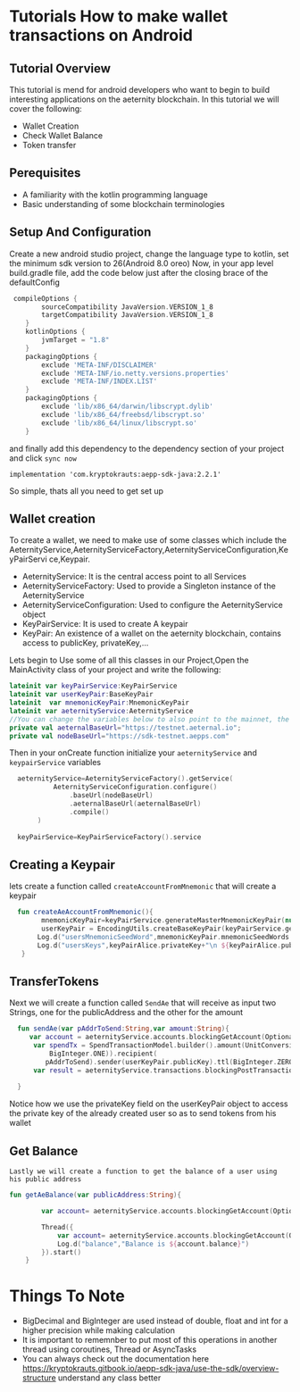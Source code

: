 # Tutorials How to make wallet transactions on Android

## Tutorial Overview
This tutorial is mend for android developers who want to begin to build interesting applications on the aeternity blockchain.
In this tutorial we will cover the following:
- Wallet Creation
- Check Wallet Balance
- Token transfer

## Perequisites
- A familiarity with the kotlin programming language
- Basic understanding of some blockchain terminologies

## Setup And Configuration
Create a new android studio project, change the language type to kotlin, set the minimum sdk version to 26(Android 8.0 oreo)
Now, in your app level build.gradle file, add the code below just after the closing brace of the defaultConfig

```gradle
 compileOptions {
        sourceCompatibility JavaVersion.VERSION_1_8
        targetCompatibility JavaVersion.VERSION_1_8
    }
    kotlinOptions {
        jvmTarget = "1.8"
    }
    packagingOptions {
        exclude 'META-INF/DISCLAIMER'
        exclude 'META-INF/io.netty.versions.properties'
        exclude 'META-INF/INDEX.LIST'
    }
    packagingOptions {
        exclude 'lib/x86_64/darwin/libscrypt.dylib'
        exclude 'lib/x86_64/freebsd/libscrypt.so'
        exclude 'lib/x86_64/linux/libscrypt.so'
    }
```
and finally add this dependency to the dependency section of your project and click ``sync now``
 
   ``` implementation 'com.kryptokrauts:aepp-sdk-java:2.2.1'  ```
   
   
 So simple, thats all you need to get set up
    
    
 ## Wallet creation
 To create a wallet, we need to make use of some classes which include the AeternityService,AeternityServiceFactory,AeternityServiceConfiguration,KeyPairServi
 ce,Keypair.
  - AeternityService: It is the central access point to all Services
  - AeternityServiceFactory: Used to provide a Singleton instance of the AeternityService
  - AeternityServiceConfiguration: Used to configure the AeternityService object
  - KeyPairService: It is used to create A keypair
  - KeyPair: An existence of a wallet on the aeternity blockchain, contains access to publicKey, privateKey,...
    
  Lets begin to Use some of all this classes in our Project,Open the MainActivity class of your project and write the following:
  ```kotlin
lateinit var keyPairService:KeyPairService
lateinit var userKeyPair:BaseKeyPair
lateinit  var mnemonicKeyPair:MnemonicKeyPair
lateinit var aeternityService:AeternityService
//You can change the variables below to also point to the mainnet, the testnet is enough for this example
private val aeternalBaseUrl="https://testnet.aeternal.io";
private val nodeBaseUrl="https://sdk-testnet.aepps.com"
  ```
 Then in your onCreate function  initialize your ``aeternityService`` and ``keypairService``  variables
 
 ```kotlin
   aeternityService=AeternityServiceFactory().getService(
            AeternityServiceConfiguration.configure()
                .baseUrl(nodeBaseUrl)
                .aeternalBaseUrl(aeternalBaseUrl)
                .compile()
        )
        
   keyPairService=KeyPairServiceFactory().service    
 ```
 ## Creating a Keypair
 lets create a function called ``createAccountFromMnemonic`` that will create a keypair
 ```kotlin
   fun createAeAccountFromMnemonic(){
         mnemonicKeyPair=keyPairService.generateMasterMnemonicKeyPair(null)
         userKeyPair = EncodingUtils.createBaseKeyPair(keyPairService.generateDerivedKey(mnemonicKeyPair, true))
        Log.d("usersMnemonicSeedWord",mnemonicKeyPair.mnemonicSeedWords.joinToString{it+" "})
        Log.d("usersKeys",keyPairAlice.privateKey+"\n ${keyPairAlice.publicKey}")
    }
 ```
 
 ## TransferTokens
  Next we will create a function called ``SendAe`` that will receive as input two Strings, one for the publicAddress and the other for
  the amount
  ```kotlin
    fun sendAe(var pAddrToSend:String,var amount:String){
       var account = aeternityService.accounts.blockingGetAccount(Optional.of(pAddrToSend))
        var spendTx = SpendTransactionModel.builder().amount(UnitConversionUtil.toAettos(amount, UnitConversionUtil.Unit.AE).toBigInteger()).nonce(account.nonce.add(
            BigInteger.ONE)).recipient(
           pAddrToSend).sender(userKeyPair.publicKey).ttl(BigInteger.ZERO).build()
        var result = aeternityService.transactions.blockingPostTransaction(spendTx, userKeyPair.privateKey)
    
    }
  ```
  Notice how we use the privateKey field on the userKeyPair object to access the private key of the already created user so as to
send tokens from his wallet  
  
  ## Get Balance
    Lastly we will create a function to get the balance of a user using his public address
    
```kotlin   
fun getAeBalance(var publicAddress:String){

        var account= aeternityService.accounts.blockingGetAccount(Optional.of(publicAddress))

        Thread({
            var account= aeternityService.accounts.blockingGetAccount(Optional.of(userKeyPair.publicKey));
            Log.d("balance","Balance is ${account.balance}")
        }).start()
    }
```
 # Things To Note
  - BigDecimal and BigInteger are used instead of  double, float and int for a higher precision while making calculation
  - It is important to rememnber to put most of this operations in another thread using coroutines, Thread or AsyncTasks
  - You can always check out the documentation here https://kryptokrauts.gitbook.io/aepp-sdk-java/use-the-sdk/overview-structure
    understand any class better
    
 
   
